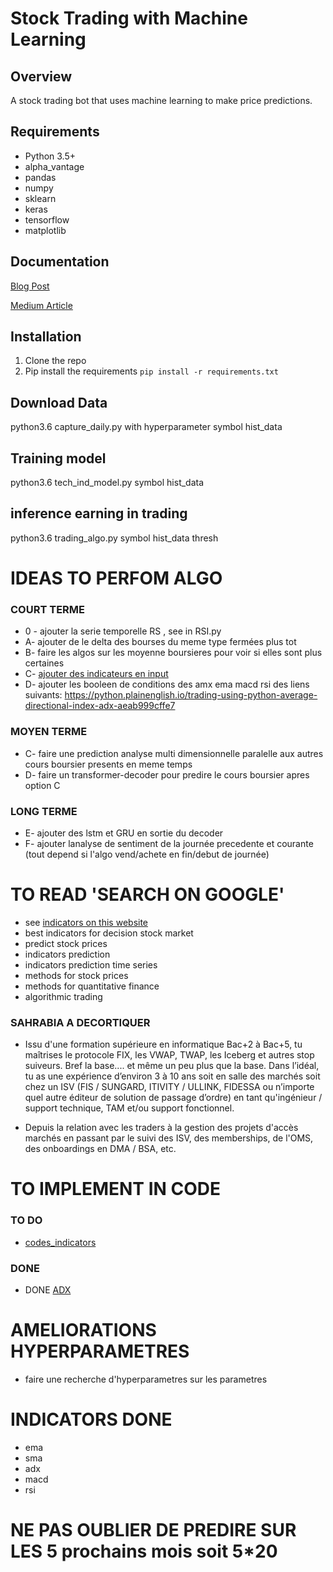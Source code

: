 # Stock Trading with Machine Learning

## Overview

A stock trading bot that uses machine learning to make price predictions.

## Requirements

-   Python 3.5+
-   alpha_vantage
-   pandas
-   numpy
-   sklearn
-   keras
-   tensorflow
-   matplotlib

## Documentation

[Blog Post](https://yacoubahmed.me/blog/stock-prediction-ml)

[Medium Article](https://medium.com/towards-data-science/getting-rich-quick-with-machine-learning-and-stock-market-predictions-696802da94fe)

## Installation

1. Clone the repo
2. Pip install the requirements `pip install -r requirements.txt`

## Download Data


python3.6 capture_daily.py with hyperparameter symbol hist_data

## Training model

python3.6 tech_ind_model.py symbol hist_data

## inference earning in trading

python3.6 trading_algo.py symbol hist_data thresh


# IDEAS TO PERFOM ALGO

### COURT TERME 
* 0 - ajouter la serie temporelle RS , see in RSI.py
* A- ajouter de le delta des bourses du meme type fermées plus tot
* B- faire les algos sur les moyenne boursieres pour voir si elles sont plus certaines
* C- [ajouter des indicateurs en input](https://www.investopedia.com/articles/active-trading/101014/basics-algorithmic-trading-concepts-and-examples.asp)
* D- ajouter les booleen de conditions des amx ema macd rsi des liens suivants: https://python.plainenglish.io/trading-using-python-average-directional-index-adx-aeab999cffe7
 
### MOYEN TERME
* C- faire une prediction analyse multi dimensionnelle paralelle aux autres cours boursier presents en meme temps
* D- faire un transformer-decoder pour predire le cours boursier apres option C

### LONG TERME
* E- ajouter des lstm et GRU en sortie du decoder
* F- ajouter lanalyse de sentiment de la journée precedente et courante (tout depend si l'algo vend/achete en fin/debut de journée)

# TO READ 'SEARCH ON GOOGLE'
- see [indicators on this website](https://www.alphavantage.co/documentation/)
- best indicators for decision stock market
- predict stock prices
- indicators prediction
- indicators prediction time series
- methods for stock prices
- methods for quantitative finance
- algorithmic trading


### SAHRABIA A DECORTIQUER

- Issu d'une formation supérieure en informatique Bac+2 à Bac+5, tu maîtrises le protocole FIX, les VWAP, TWAP, les Iceberg et autres stop suiveurs. Bref la base.... et même un peu plus que la base. Dans l’idéal, tu as une expérience d’environ 3 à 10 ans soit en salle des marchés soit chez un ISV (FIS / SUNGARD, ITIVITY / ULLINK, FIDESSA ou n’importe quel autre éditeur de solution de passage d’ordre) en tant qu'ingénieur / support technique, TAM et/ou support fonctionnel.

- Depuis la relation avec les traders à la gestion des projets d'accès marchés en passant par le suivi des ISV, des memberships, de l'OMS, des onboardings en DMA / BSA, etc.


# TO IMPLEMENT IN CODE
### TO DO
* [codes_indicators](https://gist.github.com/whittlem?)
### DONE
* DONE [ADX](https://python.plainenglish.io/trading-using-python-average-directional-index-adx-aeab999cffe7)


# AMELIORATIONS HYPERPARAMETRES
* faire une recherche d'hyperparametres sur les parametres

# INDICATORS DONE
* ema
* sma
* adx
* macd
* rsi

# NE PAS OUBLIER DE PREDIRE SUR LES 5 prochains mois soit 5*20

